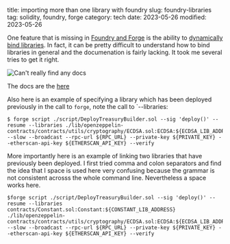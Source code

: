 title:  importing more than one library with foundry
slug: foundry-libraries
tag: solidity, foundry, forge
category: tech
date: 2023-05-26
modified: 2023-05-26

One feature that is missing in [Foundry and Forge](https://github.com/foundry-rs/foundry) is the ability to [dynamically bind libraries](https://github.com/foundry-rs/foundry/issues/222).  In fact, it can be pretty difficult to understand how to bind libraries in general and the documenation is fairly lacking.   It took me several tries to get it right. 

![Can't really find any docs]({static}/images/2023/forge_dynamic.png)

The docs are the [here](https://book.getfoundry.sh/reference/forge/forge-build)

Also here is an example of specifying a library which has been deployed previously in the call to `forge`, note the call to `--libraries:

```
$ forge script ./script/DeployTreasuryBuilder.sol --sig 'deploy()' --resume --libraries ./lib/openzeppelin-contracts/contracts/utils/cryptography/ECDSA.sol:ECDSA:${ECDSA_LIB_ADDRESS} --slow --broadcast --rpc-url ${RPC_URL} --private-key ${PRIVATE_KEY} --etherscan-api-key ${ETHERSCAN_API_KEY} --verify
```

More importantly here is an example of linking two libraries that have previously been deployed.  I first tried comma and colon separators and find the idea that I space is used here very confusing because the grammar is not consistent acrosss the whole command line.  Nevertheless a space works here.

```
$forge script ./script/DeployTreasuryBuilder.sol --sig 'deploy()' --resume --libraries contracts/Constant.sol:Constant:${CONSTANT_LIB_ADDRESS} ./lib/openzeppelin-contracts/contracts/utils/cryptography/ECDSA.sol:ECDSA:${ECDSA_LIB_ADDRESS} --slow --broadcast --rpc-url ${RPC_URL} --private-key ${PRIVATE_KEY} --etherscan-api-key ${ETHERSCAN_API_KEY} --verify
```
